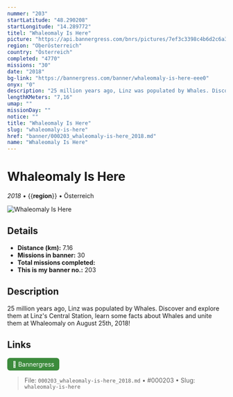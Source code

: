 ```yaml
---
nummer: "203"
startLatitude: "48.290208"
startLongitude: "14.289772"
titel: "Whaleomaly Is Here"
picture: "https://api.bannergress.com/bnrs/pictures/7ef3c3398c4b6d2c6a3cb7f6ea40f196"
region: "Oberösterreich"
country: "Österreich"
completed: "4770"
missions: "30"
date: "2018"
bg-link: "https://bannergress.com/banner/whaleomaly-is-here-eee0"
onyx: "0"
description: "25 million years ago, Linz was populated by Whales. Discover and explore them at Linz's Central Station, learn some facts about Whales and unite them at Whaleomaly on August 25th, 2018!"
lengthKMeters: "7,16"
umap: ""
missionDay: ""
notice: ""
title: "Whaleomaly Is Here"
slug: "whaleomaly-is-here"
href: "banner/000203_whaleomaly-is-here_2018.md"
name: "Whaleomaly Is Here"
---
```

# Whaleomaly Is Here

*2018* • {{__region__}} • Österreich

![Whaleomaly Is Here](https://api.bannergress.com/bnrs/pictures/7ef3c3398c4b6d2c6a3cb7f6ea40f196)



## Details
- **Distance (km):** 7.16
- **Missions in banner:** 30
- **Total missions completed:** 
- **This is my banner no.:** 203



## Description
25 million years ago, Linz was populated by Whales. Discover and explore them at Linz's Central Station, learn some facts about Whales and unite them at Whaleomaly on August 25th, 2018!



## Links
<a href="https://bannergress.com/banner/whaleomaly-is-here-eee0" target="_blank" style="display:inline-block;margin-right:8px;padding:6px 12px;background:#3c8b3c;color:#fff;text-decoration:none;border-radius:6px;">🔗 Bannergress</a>



> File: `000203_whaleomaly-is-here_2018.md` • #000203 • Slug: `whaleomaly-is-here`
